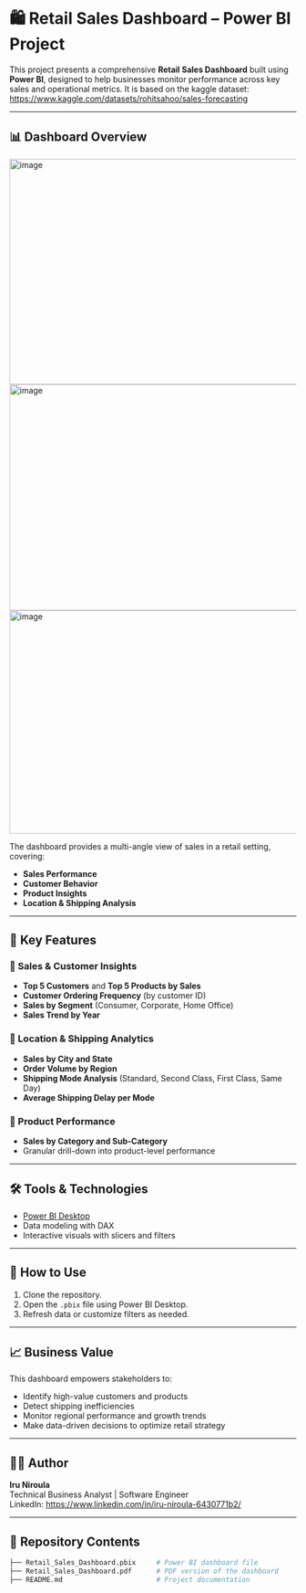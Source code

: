 # 🛍️ Retail Sales Dashboard – Power BI Project

This project presents a comprehensive **Retail Sales Dashboard** built using **Power BI**, designed to help businesses monitor performance across key sales and operational metrics. 
It is based on the kaggle dataset: https://www.kaggle.com/datasets/rohitsahoo/sales-forecasting

---

## 📊 Dashboard Overview

<img width="684" height="395" alt="image" src="https://github.com/user-attachments/assets/162497a2-39af-4181-a892-fa35f6b497c7" />
<img width="685" height="396" alt="image" src="https://github.com/user-attachments/assets/4800c751-557b-4d73-a4db-350f590ce96b" />
<img width="684" height="391" alt="image" src="https://github.com/user-attachments/assets/e28d518a-b0e2-4c5c-98ce-1540983a4197" />


The dashboard provides a multi-angle view of sales in a retail setting, covering:

- **Sales Performance**
- **Customer Behavior**
- **Product Insights**
- **Location & Shipping Analysis**

---

## 📌 Key Features

### 🧾 Sales & Customer Insights
- **Top 5 Customers** and **Top 5 Products by Sales**
- **Customer Ordering Frequency** (by customer ID)
- **Sales by Segment** (Consumer, Corporate, Home Office)
- **Sales Trend by Year**

### 📍 Location & Shipping Analytics
- **Sales by City and State**
- **Order Volume by Region**
- **Shipping Mode Analysis** (Standard, Second Class, First Class, Same Day)
- **Average Shipping Delay per Mode**

### 🛒 Product Performance
- **Sales by Category and Sub-Category**
- Granular drill-down into product-level performance

---

## 🛠️ Tools & Technologies

- [Power BI Desktop](https://powerbi.microsoft.com/)
- Data modeling with DAX
- Interactive visuals with slicers and filters

---
## 🚀 How to Use

1. Clone the repository.
2. Open the `.pbix` file using Power BI Desktop.
3. Refresh data or customize filters as needed.

---

## 📈 Business Value

This dashboard empowers stakeholders to:
- Identify high-value customers and products
- Detect shipping inefficiencies
- Monitor regional performance and growth trends
- Make data-driven decisions to optimize retail strategy

---

## 🧑‍💻 Author

**Iru Niroula**  
Technical Business Analyst | Software Engineer  
LinkedIn: https://www.linkedin.com/in/iru-niroula-6430771b2/

---

## 📁 Repository Contents

```bash
├── Retail_Sales_Dashboard.pbix     # Power BI dashboard file
├── Retail_Sales_Dashboard.pdf      # PDF version of the dashboard
├── README.md                       # Project documentation
